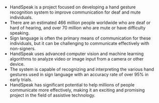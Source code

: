    
   
   
   
   
   
   
   
   
   
   
   
   
   
   
* HandSpeak is a project focused on developing a hand gesture recognition system to improve communication for deaf and mute individuals.
* There are an estimated 466 million people worldwide who are deaf or hard of hearing, and over 70 million who are mute or have difficulty speaking.
* Sign language is often the primary means of communication for these individuals, but it can be challenging to communicate effectively with non-signers.
* HandSpeak uses advanced computer vision and machine learning algorithms to analyze video or image input from a camera or other device.
* The system is capable of recognizing and interpreting the various hand gestures used in sign language with an accuracy rate of over 95% in early trials.
* HandSpeak has significant potential to help millions of people communicate more effectively, making it an exciting and promising project in the field of assistive technology.
